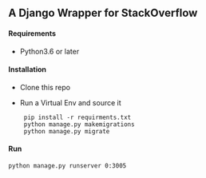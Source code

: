 ## A Django Wrapper for StackOverflow

#### Requirements

   - Python3.6 or later

#### Installation
 - Clone this repo
 - Run a Virtual Env and source it
		 
		pip install -r requirments.txt
		python manage.py makemigrations
		python manage.py migrate
		
#### Run

	python manage.py runserver 0:3005
	